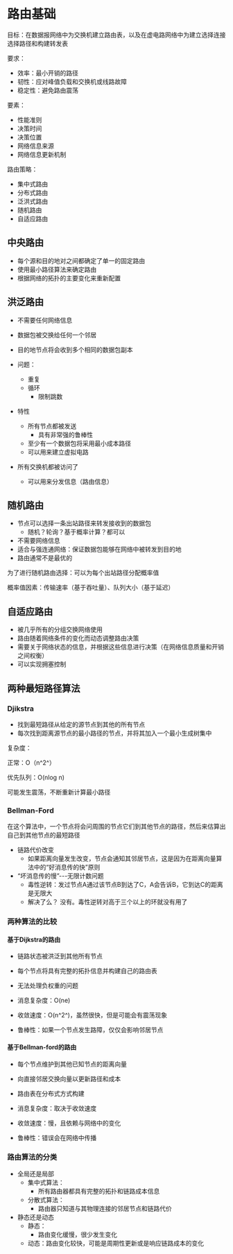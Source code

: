 # 路由基础

目标：在数据报网络中为交换机建立路由表，以及在虚电路网络中为建立选择连接选择路径和构建转发表

要求：

+ 效率：最小开销的路径
+ 韧性：应对峰值负载和交换机或线路故障
+ 稳定性：避免路由震荡



要素：

+ 性能准则
+ 决策时间
+ 决策位置
+ 网络信息来源
+ 网络信息更新机制



路由策略：

+ 集中式路由
+ 分布式路由
+ 泛洪式路由
+ 随机路由
+ 自适应路由



## 中央路由

+ 每个源和目的地对之间都确定了单一的固定路由
+ 使用最小路径算法来确定路由
+ 根据网络的拓扑的主要变化来重新配置



## 洪泛路由

+ 不需要任何网络信息
+ 数据包被交换给任何一个邻居
+ 目的地节点将会收到多个相同的数据包副本

+ 问题：
  + 重复
  + 循环
    + 限制跳数

+ 特性
  + 所有节点都被发送
    + 具有非常强的鲁棒性
  + 至少有一个数据包将采用最小成本路径
  + 可以用来建立虚拟电路
+ 所有交换机都被访问了
  + 可以用来分发信息（路由信息）



## 随机路由

+ 节点可以选择一条出站路径来转发接收到的数据包
  + 随机？轮询？基于概率计算？都可以
+ 不需要网络信息
+ 适合与强连通网络：保证数据包能够在网络中被转发到目的地
+ 路由通常不是最优的



为了进行随机路由选择：可以为每个出站路径分配概率值

概率值因素：传输速率（基于吞吐量）、队列大小（基于延迟）



## 自适应路由

+ 被几乎所有的分组交换网络使用
+ 路由随着网络条件的变化而动态调整路由决策
+ 需要关于网络状态的信息，并根据这些信息进行决策（在网络信息质量和开销之间权衡）
+ 可以实现拥塞控制



## 两种最短路径算法

### Djikstra

+ 找到最短路径从给定的源节点到其他的所有节点
+ 每次找到距离源节点的最小路径的节点，并将其加入一个最小生成树集中



复杂度：

正常：O（n^2^）

优先队列：O(nlog n)



可能发生震荡，不断重新计算最小路径



### Bellman-Ford

在这个算法中，一个节点将会问周围的节点它们到其他节点的路径，然后来估算出自己到其他节点的最短路径



+ 链路代价改变
  + 如果距离向量发生改变，节点会通知其邻居节点，这是因为在距离向量算法中的“好消息传的快”原则
+ “坏消息传的慢”---无限计数问题
  + 毒性逆转：发过节点A通过该节点B到达了C，A会告诉B，它到达C的距离是无限大
  + 解决了么？ 没有。毒性逆转对高于三个以上的环就没有用了



### 两种算法的比较

#### 基于Dijkstra的路由

+ 链路状态被洪泛到其他所有节点
+ 每个节点将具有完整的拓扑信息并构建自己的路由表
+ 无法处理负权重的问题



+ 消息复杂度：O(ne)
+ 收敛速度：O(n^2^)，虽然很快，但是可能会有震荡现象
+ 鲁棒性：如果一个节点发生路障，仅仅会影响邻居节点





#### 基于Bellman-ford的路由

+ 每个节点维护到其他已知节点的距离向量
+ 向直接邻居交换向量以更新路径和成本
+ 路由表在分布式方式构建



+ 消息复杂度：取决于收敛速度
+ 收敛速度：慢，且依赖与网络中的变化

+ 鲁棒性：错误会在网络中传播



### 路由算法的分类

+ 全局还是局部
  + 集中式算法：
    + 所有路由器都具有完整的拓扑和链路成本信息
  + 分散式算法：
    + 路由器只知道与其物理连接的邻居节点和链路代价
+ 静态还是动态
  + 静态：
    + 路由变化缓慢，很少发生变化
  + 动态：路由变化较快，可能是周期性更新或是响应链路成本的变化



